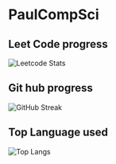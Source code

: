 # PaulCompSci


## Leet Code progress
![Leetcode Stats](https://leetcard.jacoblin.cool/leangpaulkho?ext=heatmap&theme=unicorn)

## Git hub progress
![GitHub Streak](http://github-readme-streak-stats.herokuapp.com?user=PaulCompSci&theme=&background=ffffff)


## Top Language used
![Top Langs](https://github-readme-stats.vercel.app/api/top-langs/?username=PaulCompSci&layout=compact&theme=vision-friendly-dark)
